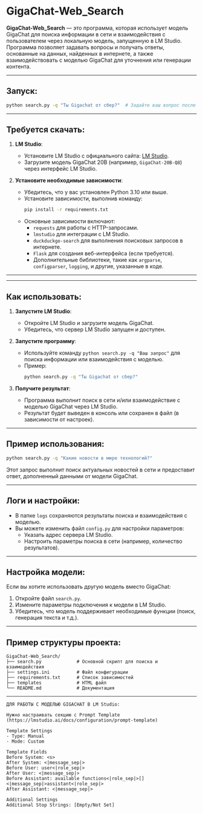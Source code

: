 # GigaChat-Web_Search

**GigaChat-Web_Search** — это программа, которая использует модель GigaChat для поиска информации в сети и взаимодействия с пользователем через локальную модель, запущенную в LM Studio. Программа позволяет задавать вопросы и получать ответы, основанные на данных, найденных в интернете, а также взаимодействовать с моделью GigaChat для уточнения или генерации контента.

---

## Запуск:

```bash
python search.py -q "Ты Gigachat от сбер?"  # Задайте ваш вопрос после флага -q
```

---

## Требуется скачать:

1. **LM Studio**:
   - Установите LM Studio с официального сайта: [LM Studio](https://lmstudio.ai/).
   - Загрузите модель GigaChat 20B (например, `GigaChat-20B-Q8`) через интерфейс LM Studio.

2. **Установите необходимые зависимости**:
   - Убедитесь, что у вас установлен Python 3.10 или выше.
   - Установите зависимости, выполнив команду:
     ```bash
     pip install -r requirements.txt
     ```
   - Основные зависимости включают:
     - `requests` для работы с HTTP-запросами.
     - `lmstudio` для интеграции с LM Studio.
     - `duckduckgo-search` для выполнения поисковых запросов в интернете.
     - `Flask` для создания веб-интерфейса (если требуется).
     - Дополнительные библиотеки, такие как `argparse`, `configparser`, `logging`, и другие, указанные в коде.

---

---

## Как использовать:

1. **Запустите LM Studio**:
   - Откройте LM Studio и загрузите модель GigaChat. 
   - Убедитесь, что сервер LM Studio запущен и доступен.

2. **Запустите программу**:
   - Используйте команду `python search.py -q "Ваш запрос"` для поиска информации или взаимодействия с моделью.
   - Пример:
     ```bash
     python search.py -q "Ты Gigachat от сбер?"
     ```

3. **Получите результат**:
   - Программа выполнит поиск в сети и/или взаимодействие с моделью GigaChat через LM Studio.
   - Результат будет выведен в консоль или сохранен в файл (в зависимости от настроек).

---

## Пример использования:

```bash
python search.py -q "Какие новости в мире технологий?"
```

Этот запрос выполнит поиск актуальных новостей в сети и предоставит ответ, дополненный данными от модели GigaChat.

---

## Логи и настройки:

- В папке `logs` сохраняются результаты поиска и взаимодействия с моделью.
- Вы можете изменить файл `config.py` для настройки параметров:
  - Указать адрес сервера LM Studio.
  - Настроить параметры поиска в сети (например, количество результатов).

---

## Настройка модели:

Если вы хотите использовать другую модель вместо GigaChat:
1. Откройте файл `search.py`.
2. Измените параметры подключения к модели в LM Studio.
3. Убедитесь, что модель поддерживает необходимые функции (поиск, генерация текста и т.д.).

---

## Пример структуры проекта:

```
GigaChat-Web_Search/
├── search.py             # Основной скрипт для поиска и взаимодействия
├── settings.ini          # Файл конфигурации
├── requirements.txt      # Список зависимостей
├── templates             # HTML файл
└── README.md             # Документация
```

---
```
ДЛЯ РАБОТЫ С МОДЕЛЬЮ GIGACHAT В LM Studio:

Нужно настраивать секцию с Prompt Template (https://lmstudio.ai/docs/configuration/prompt-template)

Template Settings
- Type: Manual
- Mode: Custom

Template Fields
Before System: <s>
After System: <|message_sep|>
Before User: user<|role_sep|>
After User: <|message_sep|>
Before Assistant: available functions<|role_sep|>[]<|message_sep|>assistant<|role_sep|>
After Assistant: <|message_sep|>

Additional Settings
Additional Stop Strings: [Empty/Not Set]
```
